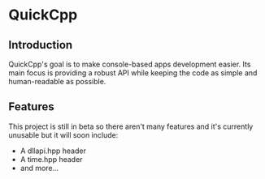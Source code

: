 # QuickCpp

## Introduction
QuickCpp's goal is to make console-based apps development easier. Its main focus is providing a robust API while keeping the code as simple and human-readable as possible.
## Features
This project is still in beta so there aren't many features and it's currently unusable but it will soon include:
- A dllapi.hpp header
- A time.hpp header
- and more...